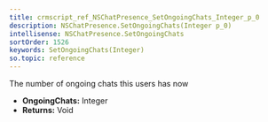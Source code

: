 ```yaml
---
title: crmscript_ref_NSChatPresence_SetOngoingChats_Integer_p_0
description: NSChatPresence.SetOngoingChats(Integer p_0)
intellisense: NSChatPresence.SetOngoingChats
sortOrder: 1526
keywords: SetOngoingChats(Integer)
so.topic: reference
---
```



The number of ongoing chats this users has now



* **OngoingChats:** Integer
* **Returns:** Void


